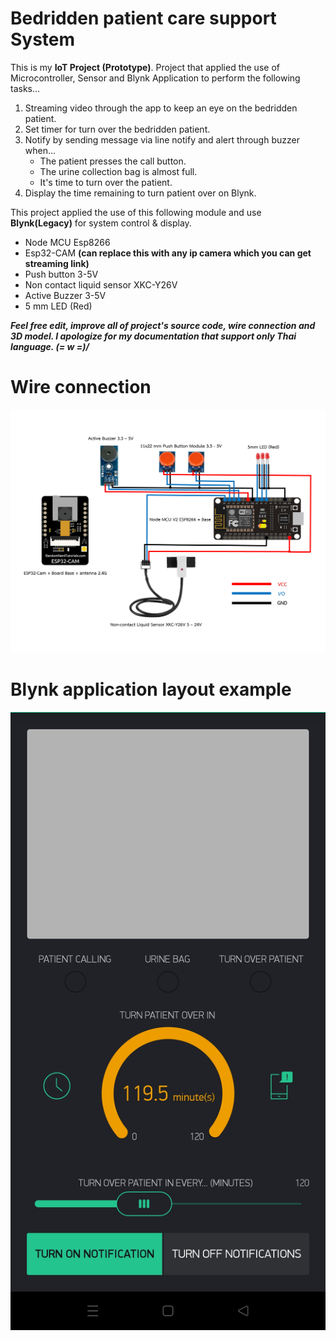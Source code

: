 # Bedridden patient care support System

This is my **IoT Project (Prototype)**. Project that applied the use of Microcontroller, Sensor and Blynk Application to perform the following tasks...  
1. Streaming video through the app to keep an eye on the bedridden patient.
2. Set timer for turn over the bedridden patient.
3. Notify by sending message via line notify and alert through buzzer when...
    - The patient presses the call button.
    - The urine collection bag is almost full.
    - It's time to turn over the patient.
4. Display the time remaining to turn patient over on Blynk.

This project applied the use of this following module and use **Blynk(Legacy)** for system control & display. 
- Node MCU Esp8266
- Esp32-CAM **(can replace this with any ip camera which you can get streaming link)**
- Push button 3-5V
- Non contact liquid sensor XKC-Y26V
- Active Buzzer 3-5V
- 5 mm LED (Red)  

***Feel free edit, improve all of project's source code, wire connection and 3D model. I apologize for my documentation that support only Thai language. (= w =)/***

# Wire connection
![curcuit](/Curcuit.png)

# Blynk application layout example
![layout](/blynk-layout.jpg)
